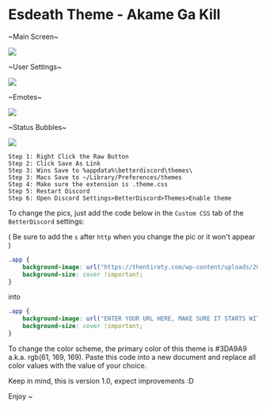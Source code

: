 # Esdeath Theme - Akame Ga Kill
~Main Screen~

<img src="http://i.imgur.com/wrgmZvv.jpg"/>

~User Settings~

<img src="http://i.imgur.com/D9W6mac.png"/>

~Emotes~

<img src="http://i.imgur.com/eJoNsmY.png"/>

~Status Bubbles~

<img src="http://i.imgur.com/lHlb6eM.gif"/>


```
Step 1: Right Click the Raw Button
Step 2: Click Save As Link
Step 3: Wins Save to %appdata%\betterdiscord\themes\ 
Step 3: Macs Save to ~/Library/Preferences/themes 
Step 4: Make sure the extension is .theme.css
Step 5: Restart Discord
Step 6: Open Discord Settings>BetterDiscord>Themes>Enable theme
```

To change the pics, just add the code below in the `Custom CSS` tab of the `BetterDiscord` settings:

( Be sure to add the `s` after `http` when you change the pic or it won't appear )
```css
.app {
    background-image: url("https://thentirety.com/wp-content/uploads/2015/09/esdeath-frozen-swords-anime-girl-akame-ga-kill-1920x1080.jpg") !important;
    background-size: cover !important;
}
```
into
```css
.app {
    background-image: url("ENTER YOUR URL HERE, MAKE SURE IT STARTS WITH HTTPS://") !important;
    background-size: cover !important;
}

```

To change the color scheme, the primary color of this theme is #3DA9A9 a.k.a. rgb(61, 169, 169).
Paste this code into a new document and replace all color values with the value of your choice.


Keep in mind, this is version 1.0, expect improvements :D

Enjoy ~

